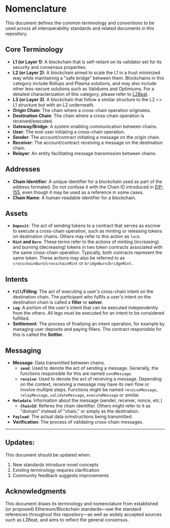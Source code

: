 # Nomenclature

This document defines the common terminology and conventions to be used across all interoperability standards and related documents in this repository.

## Core Terminology

- **L1 (or Layer 1)**: A blockchain that is self-reliant on its validator set for its security and consensus properties.
- **L2 (or Layer 2)**: A blockchain aimed to scale the L1 in a trust minimized way  while maintaining a "safe bridge" between them. Blockchains in this category include Rollups and Plasma solutions, and may also include other less-secure solutions such as Validiums and Optimiums. For a detailed characterization of this category, please refer to [L2Beat](https://l2beat.com/).
- **L3 (or Layer 3)**: A blockchain that follow a similar structure to the L2 <> L1 structure but with an L2 underneath.
- **Origin Chain**: The chain where a cross-chain operation originates.
- **Destination Chain**: The chain where a cross-chain operation is received/executed.
- **Gateway/Bridge**: A system enabling communication between chains.
- **User**: The end-user initiating a cross-chain operation.
- **Sender**: The account/contract initiating a message on the origin chain.
- **Receiver**: The account/contract receiving a message on the destination chain.
- **Relayer**: An entity facilitating message transmission between chains.


## Addresses

- **Chain Identifier**: A unique identifier for a blockchain used as part of the address formated. Do not confuse it with the Chain ID introduced in [EIP-155](https://github.com/ethereum/EIPs/blob/master/EIPS/eip-155.md), even though it may be used as a reference in some cases.
- **Chain Name**: A human-readable identifier for a blockchain.

## Assets

- **`Deposit`**:  The act of sending tokens to a contract that serves as escrow to execute a cross-chain operation, such as minting or releasing tokens on destination chains. Others may refer to this action as `lock`.
- **`Mint` and `Burn`**: These terms refer to the actions of minting (increasing) and burning (decreasing) tokens in two token contracts associated with the same cross-chain operation. Typically, both contracts represent the same token. These actions may also be referred to as `crosschainBurn`/`crosschainMint` or `bridgeBurn`/`bridgeMint`.

## Intents

- **`Fill`/Filling**: The act of executing a user's cross-chain intent on the destination chain. The participant who fulfils a user's intent on the destination chain is called a **filler** or **solver**.
- **`Leg`**: A portion of the user's intent that can be executed independently from the others. All legs must be executed for an intent to be considered fulfilled.
- **Settlement**: The process of finalizing an intent operation, for example by managing user deposits and paying fillers. The contract responsible for this is called the **Settler**.

## Messaging

- **Message**: Data transmitted between chains.
  - **`send`**: Used to denote the act of sending a message. Generally, the functions responsible for this are named `sendMessage`.
  - **`receive`**: Used to denote the act of receiving a message. Depending on the context, receiving a message may have its own flow or involve multiple steps. Functions might be named `receiveMessage`, `relayMessage`, `validateMessage`, `executeMessage` or similar.
- **`Metadata`**: Information about the message (sender, receiver, nonce, etc.)
  - **`ChainId`**: Referes the chain identifier. Others might refer to it as "domain" instead of "chain," or simply as the destination.
- **`Payload`**: The actual data orinstructions being transmitted.
- **Verification**: The process of validating cross-chain messages.
 


---



## Updates:

This document should be updated when:
1. New standards introduce novel concepts
2. Existing terminology requires clarification
3. Community feedback suggests improvements

## Acknowledgments

This document draws its terminology and nomenclature from established (or proposed) Ethereum/Blockchain standards—see the standard references throughout this repository—as well as widely accepted sources such as L2Beat, and aims to reflect the general consensus.
